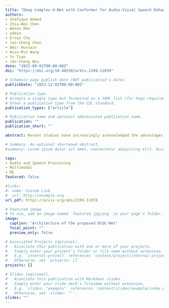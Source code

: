```yaml
---
title: "Deep Complex U-Net with Conformer for Audio-Visual Speech Enhancement"
authors:
- Shafique Ahmed
- Chia-Wei Chen
- Wenze Ren
- admin
- Ernie Chu
- Jun-Cheng Chen
- Amir Hussain
- Hsin-Min Wang
- Yu Tsao
- Jen-Cheng Hou
date: "2023-09-01T00:00:00Z"
doi: "https://doi.org/10.48550/arXiv.2309.11059"

# Schedule page publish date (NOT publication's date).
publishDate: "2023-12-01T00:00:00Z"

# Publication type.
# Accepts a single type but formatted as a YAML list (for Hugo requirements).
# Enter a publication type from the CSL standard.
publication_types: ["article"]

# Publication name and optional abbreviated publication name.
publication: ""
publication_short: ""

abstract: Recent studies have increasingly acknowledged the advantages of incorporating visual data into speech enhancement (SE) systems. We introduce a novel audio-visual SE approach, termed DCUC-Net (deep complex U-Net with conformer network), which leverages complex domain features and a stack of conformer blocks. The encoder and decoder of DCUC-Net are designed using a complex U-Net-based framework. The audio and visual signals are processed using a complex encoder and a ResNet-18 model respectively, then fused by conformer blocks and transformed into enhanced speech waveforms via a complex decoder. The conformer blocks consist of a combination of self-attention mechanisms and convolutional operations, enabling DCUC-Net to effectively capture both global and local audio-visual dependencies. The results demonstrate the effectiveness of DCUC-Net, as it outperforms the baseline model from the COG-MHEAR AVSE Challenge 2023 by a notable margin of 0.14 in terms of PESQ. Additionally, the proposed DCUC-Net performs comparably to a state-of-the-art model and outperforms all other compared models on the Taiwan Mandarin speech with video (TMSV) dataset.

# Summary. An optional shortened abstract.
#summary: Lorem ipsum dolor sit amet, consectetur adipiscing elit. Duis posuere tellus ac convallis placerat. Proin tincidunt magna sed ex sollicitudin condimentum.

tags:
- Audio and Speech Processing
- Multimodal
- ML
featured: false

#links:
#- name: Custom Link
#  url: http://example.org
url_pdf: https://arxiv.org/abs/2309.11059

# Featured image
# To use, add an image named `featured.jpg/png` to your page's folder. 
image:
  caption: 'Architecture of the proposed DCUC-Net'
  focal_point: ""
  preview_only: false

# Associated Projects (optional).
#   Associate this publication with one or more of your projects.
#   Simply enter your project's folder or file name without extension.
#   E.g. `internal-project` references `content/project/internal-project/index.md`.
#   Otherwise, set `projects: []`.
projects: []

# Slides (optional).
#   Associate this publication with Markdown slides.
#   Simply enter your slide deck's filename without extension.
#   E.g. `slides: "example"` references `content/slides/example/index.md`.
#   Otherwise, set `slides: ""`.
slides: ""
---
```

